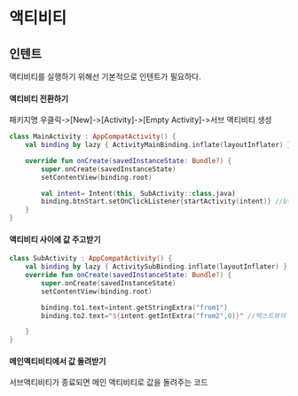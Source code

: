 # 액티비티
## 인텐트
액티비티를 실행하기 위해선 기본적으로 인텐트가 필요하다.

#### 액티비티 전환하기
패키지명 우클릭->[New]->[Activity]->[Empty Activity]->서브 액티비티 생성

```kotlin
class MainActivity : AppCompatActivity() {
    val binding by lazy { ActivityMainBinding.inflate(layoutInflater) }

    override fun onCreate(savedInstanceState: Bundle?) {
        super.onCreate(savedInstanceState)
        setContentView(binding.root)

        val intent= Intent(this, SubActivity::class.java)
        binding.btnStart.setOnClickListener{startActivity(intent)} //btnStart는 버튼의 id이다.
    }
}
```

#### 액티비티 사이에 값 주고받기
```kotlin
class SubActivity : AppCompatActivity() {
    val binding by lazy { ActivitySubBinding.inflate(layoutInflater) }
    override fun onCreate(savedInstanceState: Bundle?) {
        super.onCreate(savedInstanceState)
        setContentView(binding.root)

        binding.to1.text=intent.getStringExtra("from1")
        binding.to2.text="${intent.getIntExtra("from2",0)}" //텍스트뷰의 text 속성은 문자열만 받을 수 있기 때문에 ${}을 사용해 문자열로 바꿔줌

    }
}

```

#### 메인액티비티에서 값 돌려받기
서브액티비티가 종료되면 메인 액티비티로 값을 돌려주는 코드

```kotlin


```



